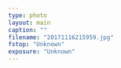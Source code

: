 ```yaml
---
type: photo
layout: main
caption: ""
filename: "20171116215959.jpg"
fstop: "Unknown"
exposure: "Unknown"
---
```

